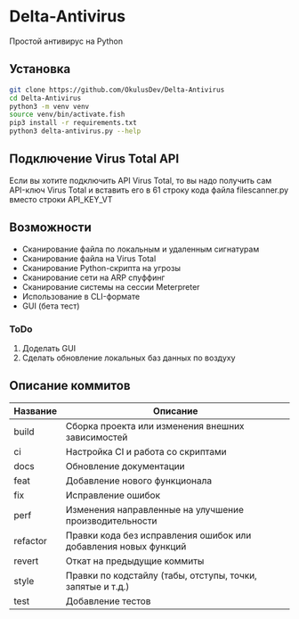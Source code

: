 # Delta-Antivirus
Простой антивирус на Python

## Установка

```bash
git clone https://github.com/OkulusDev/Delta-Antivirus
cd Delta-Antivirus
python3 -m venv venv
source venv/bin/activate.fish
pip3 install -r requirements.txt
python3 delta-antivirus.py --help
```

## Подключение Virus Total API

Если вы хотите подключить API Virus Total, то вы надо получить сам API-ключ Virus Total и вставить его в 61 строку кода файла filescanner.py вместо строки API_KEY_VT

## Возможности

 + Сканирование файла по локальным и удаленным сигнатурам
 + Сканирование файла на Virus Total
 + Сканирование Python-скрипта на угрозы
 + Сканирование сети на ARP спуффинг
 + Сканирование системы на сессии Meterpreter
 + Использование в CLI-формате
 + GUI (бета тест)

### ToDo

 1. Доделать GUI
 2. Сделать обновление локальных баз данных по воздуху

## Описание коммитов

| Название | Описание                                                        |
|----------|-----------------------------------------------------------------|
| build	   | Сборка проекта или изменения внешних зависимостей               |
| ci       | Настройка CI и работа со скриптами                              |
| docs	   | Обновление документации                                         |
| feat	   | Добавление нового функционала                                   |
| fix	   | Исправление ошибок                                              |
| perf	   | Изменения направленные на улучшение производительности          |
| refactor | Правки кода без исправления ошибок или добавления новых функций |
| revert   | Откат на предыдущие коммиты                                     |
| style	   | Правки по кодстайлу (табы, отступы, точки, запятые и т.д.)      |
| test	   | Добавление тестов                                               |

